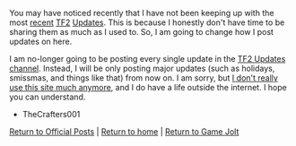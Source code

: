 You may have noticed recently that I have not been keeping up with the most [recent](https://www.teamfortress.com/post.php?id=214279) [TF2](https://www.teamfortress.com/post.php?id=214327) [Updates](https://www.teamfortress.com/post.php?id=214407). This is because I honestly don't have time to be sharing them as much as I used to. So, I am going to change how I post updates on here.

I am no-longer going to be posting every single update in the [TF2 Updates channel](https://gamejolt.com/c/TF2/tf2updates). Instead, I will be only posting major updates (such as holidays, smissmas, and things like that) from now on. I am sorry, but [I don't really use this site much anymore](https://thecrafters001.github.io/blog/posts/2023-11-24-why-i-dont-post-much-on-game-jolt-anymore/), and I do have a life outside the internet. I hope you can understand.

- TheCrafters001


[Return to Official Posts](/tf2-gj/official-posts/) | [Return to home](/tf2-gj/) | [Return to Game Jolt](https://gamejolt.com/c/TF2)
